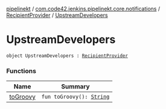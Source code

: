 [pipelinekt](../../../index.md) / [com.code42.jenkins.pipelinekt.core.notifications](../../index.md) / [RecipientProvider](../index.md) / [UpstreamDevelopers](./index.md)

# UpstreamDevelopers

`object UpstreamDevelopers : `[`RecipientProvider`](../index.md)

### Functions

| Name | Summary |
|---|---|
| [toGroovy](to-groovy.md) | `fun toGroovy(): `[`String`](https://kotlinlang.org/api/latest/jvm/stdlib/kotlin/-string/index.html) |
